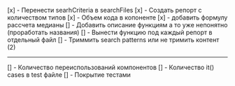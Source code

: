 [x] - Перенести searhCriteria в searchFiles
[x] - Создать репорт с количеством типов
[x] - Объем кода в копоненте
[x] - добавить формулу рассчета медианы
[] - Добавить описание функциям а то уже непонятно (проработать названия)
[] - Вынести функцию под каждый репорт в отдельный файл
[] - Триммить search patterns или не тримить контент (2)

---

[] - Количество переиспользований компонентов
[] - Количество it() cases в test файле
[] - Покрытие тестами
